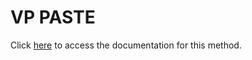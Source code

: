 <!---->
# VP PASTE

Click [here](https://developer.4d.com/docs/ViewPro/method-list#vp-paste) to access the documentation for this method.

